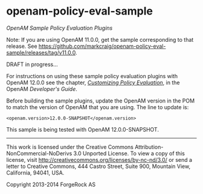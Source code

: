 # openam-policy-eval-sample

*OpenAM Sample Policy Evaluation Plugins*

Note: If you are using OpenAM 11.0.0, get the sample corresponding to that release.
See <https://github.com/markcraig/openam-policy-eval-sample/releases/tag/v11.0.0>.

DRAFT in progress...

For instructions on using these sample policy evaluation plugins
with OpenAM 12.0.0 see the chapter,
*[Customizing Policy Evaluation](http://docs.forgerock.org/en/openam/12.0.0/dev-guide/index/chap-policy-spi.html)*,
in the OpenAM *Developer's Guide*.

Before building the sample plugins,
update the OpenAM version in the POM
to match the version of OpenAM that you are using.
The line to update is:

    <openam.version>12.0.0-SNAPSHOT</openam.version>

This sample is being tested with OpenAM 12.0.0-SNAPSHOT.

* * *
This work is licensed under the Creative Commons
Attribution-NonCommercial-NoDerivs 3.0 Unported License.
To view a copy of this license, visit
<http://creativecommons.org/licenses/by-nc-nd/3.0/>
or send a letter to Creative Commons, 444 Castro Street,
Suite 900, Mountain View, California, 94041, USA.

Copyright 2013-2014 ForgeRock AS

